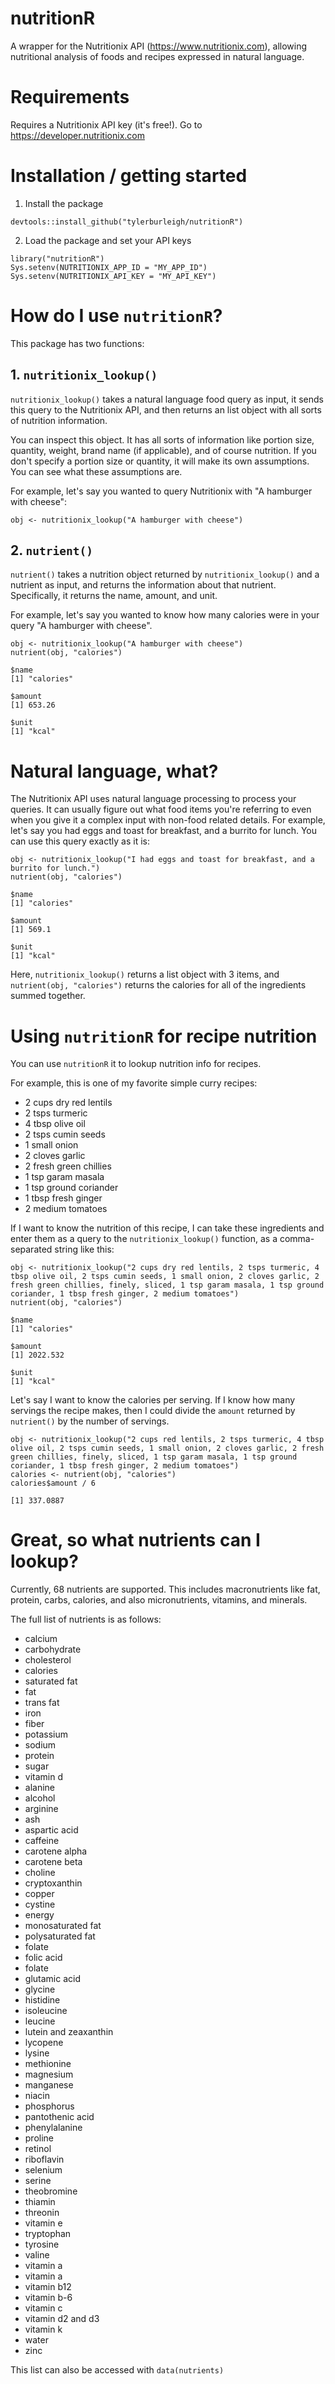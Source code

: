 # nutritionR
A wrapper for the Nutritionix API (https://www.nutritionix.com), allowing nutritional analysis of foods and recipes expressed in natural language.

# Requirements

Requires a Nutritionix API key (it's free!). Go to https://developer.nutritionix.com

# Installation / getting started

1. Install the package

```
devtools::install_github("tylerburleigh/nutritionR")
```

2. Load the package and set your API keys

```
library("nutritionR")
Sys.setenv(NUTRITIONIX_APP_ID = "MY_APP_ID")
Sys.setenv(NUTRITIONIX_API_KEY = "MY_API_KEY")
```

# How do I use `nutritionR`?

This package has two functions:

## 1. `nutritionix_lookup()`

`nutritionix_lookup()` takes a natural language food query as input, it sends this query to the Nutritionix API, and then returns an list object with all sorts of nutrition information. 

You can inspect this object. It has all sorts of information like portion size, quantity, weight, brand name (if applicable), and of course nutrition. If you don't specify a portion size or quantity, it will make its own assumptions. You can see what these assumptions are.

For example, let's say you wanted to query Nutritionix with "A hamburger with cheese":

```
obj <- nutritionix_lookup("A hamburger with cheese")
```

## 2. `nutrient()`

`nutrient()` takes a nutrition object returned by `nutritionix_lookup()` and a nutrient as input, and returns the information about that nutrient. Specifically, it returns the name, amount, and unit. 

For example, let's say you wanted to know how many calories were in your query "A hamburger with cheese".

```
obj <- nutritionix_lookup("A hamburger with cheese")
nutrient(obj, "calories")

$name
[1] "calories"

$amount
[1] 653.26

$unit
[1] "kcal"
```

# Natural language, what?

The Nutritionix API uses natural language processing to process your queries. It can usually figure out what food items you're referring to even when you give it a complex input with non-food related details. For example, let's say you had eggs and toast for breakfast, and a burrito for lunch. You can use this query exactly as it is:

```
obj <- nutritionix_lookup("I had eggs and toast for breakfast, and a burrito for lunch.")
nutrient(obj, "calories")

$name
[1] "calories"

$amount
[1] 569.1

$unit
[1] "kcal"
```

Here, `nutritionix_lookup()` returns a list object with 3 items, and `nutrient(obj, "calories")` returns the calories for all of the ingredients summed together.

# Using `nutritionR` for recipe nutrition

You can use `nutritionR` it to lookup nutrition info for recipes. 

For example, this is one of my favorite simple curry recipes:

- 2 cups dry red lentils
- 2 tsps turmeric
- 4 tbsp olive oil
- 2 tsps cumin seeds
- 1 small onion
- 2 cloves garlic
- 2 fresh green chillies
- 1 tsp garam masala
- 1 tsp ground coriander
- 1 tbsp fresh ginger
- 2 medium tomatoes

If I want to know the nutrition of this recipe, I can take these ingredients and enter them as a query to the `nutritionix_lookup()` function, as a comma-separated string like this:

```
obj <- nutritionix_lookup("2 cups dry red lentils, 2 tsps turmeric, 4 tbsp olive oil, 2 tsps cumin seeds, 1 small onion, 2 cloves garlic, 2 fresh green chillies, finely, sliced, 1 tsp garam masala, 1 tsp ground coriander, 1 tbsp fresh ginger, 2 medium tomatoes")
nutrient(obj, "calories")

$name
[1] "calories"

$amount
[1] 2022.532

$unit
[1] "kcal"
```

Let's say I want to know the calories per serving. If I know how many servings the recipe makes, then I could divide the `amount` returned by `nutrient()` by the number of servings.

```
obj <- nutritionix_lookup("2 cups red lentils, 2 tsps turmeric, 4 tbsp olive oil, 2 tsps cumin seeds, 1 small onion, 2 cloves garlic, 2 fresh green chillies, finely, sliced, 1 tsp garam masala, 1 tsp ground coriander, 1 tbsp fresh ginger, 2 medium tomatoes")
calories <- nutrient(obj, "calories")
calories$amount / 6

[1] 337.0887
```

# Great, so what nutrients can I lookup?

Currently, 68 nutrients are supported. 
This includes macronutrients like fat, protein, carbs, calories, and also micronutrients, vitamins, and minerals.

The full list of nutrients is as follows:

- calcium
- carbohydrate
- cholesterol
- calories
- saturated fat
- fat
- trans fat
- iron
- fiber
- potassium
- sodium
- protein
- sugar
- vitamin d
- alanine
- alcohol
- arginine
- ash
- aspartic acid
- caffeine
- carotene alpha
- carotene beta
- choline
- cryptoxanthin
- copper
- cystine
- energy
- monosaturated fat
- polysaturated fat
- folate
- folic acid
- folate
- glutamic acid
- glycine
- histidine
- isoleucine
- leucine
- lutein and zeaxanthin
- lycopene
- lysine
- methionine
- magnesium
- manganese
- niacin
- phosphorus
- pantothenic acid
- phenylalanine
- proline
- retinol
- riboflavin
- selenium
- serine
- theobromine
- thiamin
- threonin
- vitamin e
- tryptophan
- tyrosine
- valine
- vitamin a
- vitamin a
- vitamin b12
- vitamin b-6
- vitamin c
- vitamin d2 and d3
- vitamin k
- water
- zinc

This list can also be accessed with `data(nutrients)`


